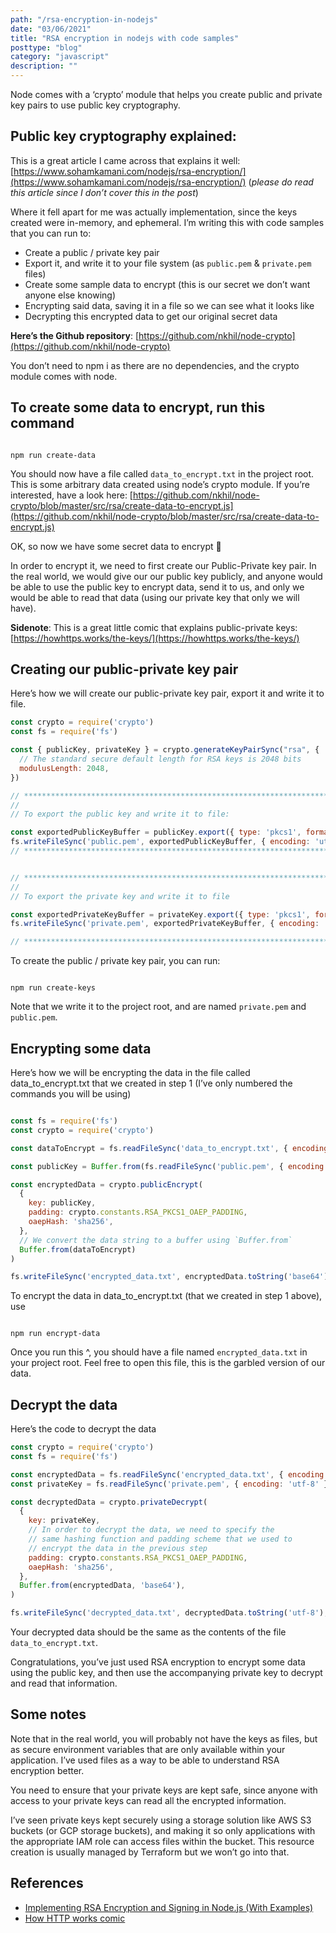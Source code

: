 ```yaml
---
path: "/rsa-encryption-in-nodejs"
date: "03/06/2021"
title: "RSA encryption in nodejs with code samples"
posttype: "blog"
category: "javascript"
description: ""
---
```

Node comes with a ‘crypto’ module that helps you create public and private key pairs to use public key cryptography.

## Public key cryptography explained:

This is a great article I came across that explains it well: [https://www.sohamkamani.com/nodejs/rsa-encryption/](https://www.sohamkamani.com/nodejs/rsa-encryption/) (*please do read this article since I don’t cover this in the post*)

Where it fell apart for me was actually implementation, since the keys created were in-memory, and ephemeral. I’m writing this with code samples that you can run to:

- Create a public / private key pair
- Export it, and write it to your file system (as `public.pem` & `private.pem` files)
- Create some sample data to encrypt (this is our secret we don’t want anyone else knowing)
- Encrypting said data, saving it in a file so we can see what it looks like
- Decrypting this encrypted data to get our original secret data

__Here’s the Github repository__: [https://github.com/nkhil/node-crypto](https://github.com/nkhil/node-crypto)

You don’t need to npm i as there are no dependencies, and the crypto module comes with node.

## To create some data to encrypt, run this command

```console

npm run create-data

```

You should now have a file called `data_to_encrypt.txt` in the project root. This is some arbitrary data created using node’s crypto module. If you’re interested, have a look here: [https://github.com/nkhil/node-crypto/blob/master/src/rsa/create-data-to-encrypt.js](https://github.com/nkhil/node-crypto/blob/master/src/rsa/create-data-to-encrypt.js)

OK, so now we have some secret data to encrypt 🎉

In order to encrypt it, we need to first create our Public-Private key pair. In the real world, we would give our our public key publicly, and anyone would be able to use the public key to encrypt data, send it to us, and only we would be able to read that data (using our private key that only we will have).

__Sidenote__: This is a great little comic that explains public-private keys: [https://howhttps.works/the-keys/](https://howhttps.works/the-keys/)

## Creating our public-private key pair

Here’s how we will create our public-private key pair, export it and write it to file.

```js
const crypto = require('crypto')
const fs = require('fs')

const { publicKey, privateKey } = crypto.generateKeyPairSync("rsa", {
  // The standard secure default length for RSA keys is 2048 bits
  modulusLength: 2048,
})

// *********************************************************************
//
// To export the public key and write it to file:

const exportedPublicKeyBuffer = publicKey.export({ type: 'pkcs1', format: 'pem' })
fs.writeFileSync('public.pem', exportedPublicKeyBuffer, { encoding: 'utf-8' })
// *********************************************************************


// *********************************************************************
//
// To export the private key and write it to file

const exportedPrivateKeyBuffer = privateKey.export({ type: 'pkcs1', format: 'pem' })
fs.writeFileSync('private.pem', exportedPrivateKeyBuffer, { encoding: 'utf-8' })

// *********************************************************************
```

To create the public / private key pair, you can run:

```console

npm run create-keys

```

Note that we write it to the project root, and are named `private.pem` and `public.pem`.

## Encrypting some data

Here’s how we will be encrypting the data in the file called data_to_encrypt.txt that we created in step 1 (I’ve only numbered the commands you will be using)

```js

const fs = require('fs')
const crypto = require('crypto')

const dataToEncrypt = fs.readFileSync('data_to_encrypt.txt', { encoding: 'utf-8' })

const publicKey = Buffer.from(fs.readFileSync('public.pem', { encoding: 'utf-8' }))

const encryptedData = crypto.publicEncrypt(
  {
    key: publicKey,
    padding: crypto.constants.RSA_PKCS1_OAEP_PADDING,
    oaepHash: 'sha256',
  },
  // We convert the data string to a buffer using `Buffer.from`
  Buffer.from(dataToEncrypt)
)

fs.writeFileSync('encrypted_data.txt', encryptedData.toString('base64'), { encoding: 'utf-8' })

```

To encrypt the data in data_to_encrypt.txt (that we created in step 1 above), use

```console

npm run encrypt-data

```

Once you run this ^, you should have a file named `encrypted_data.txt` in your project root. Feel free to open this file, this is the garbled version of our data.

## Decrypt the data

Here’s the code to decrypt the data

```js
const crypto = require('crypto')
const fs = require('fs')

const encryptedData = fs.readFileSync('encrypted_data.txt', { encoding: 'utf-8' })
const privateKey = fs.readFileSync('private.pem', { encoding: 'utf-8' })

const decryptedData = crypto.privateDecrypt(
  {
    key: privateKey,
    // In order to decrypt the data, we need to specify the
    // same hashing function and padding scheme that we used to
    // encrypt the data in the previous step
    padding: crypto.constants.RSA_PKCS1_OAEP_PADDING,
    oaepHash: 'sha256',
  },
  Buffer.from(encryptedData, 'base64'),
)

fs.writeFileSync('decrypted_data.txt', decryptedData.toString('utf-8'), { encoding: 'utf-8' })
```

Your decrypted data should be the same as the contents of the file `data_to_encrypt.txt`.

Congratulations, you’ve just used RSA encryption to encrypt some data using the public key, and then use the accompanying private key to decrypt and read that information.

## Some notes

Note that in the real world, you will probably not have the keys as files, but as secure environment variables that are only available within your application. I’ve used files as a way to be able to understand RSA encryption better.

You need to ensure that your private keys are kept safe, since anyone with access to your private keys can read all the encrypted information.

I’ve seen private keys kept securely using a storage solution like AWS S3 buckets (or GCP storage buckets), and making it so only applications with the appropriate IAM role can access files within the bucket. This resource creation is usually managed by Terraform but we won’t go into that.

## References

- [Implementing RSA Encryption and Signing in Node.js (With Examples)](https://www.sohamkamani.com/nodejs/rsa-encryption/)
- [How HTTP works comic](https://howhttps.works/the-keys/)